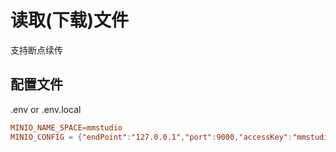 # 读取(下载)文件

支持断点续传

## 配置文件

.env or .env.local

```conf
MINIO_NAME_SPACE=mmstudio
MINIO_CONFIG = {"endPoint":"127.0.0.1","port":9000,"accessKey":"mmstudio","secretKey":"Mmstudio123","useSSL":false,"region":"cn-north-1","partSize":5242880}
```
